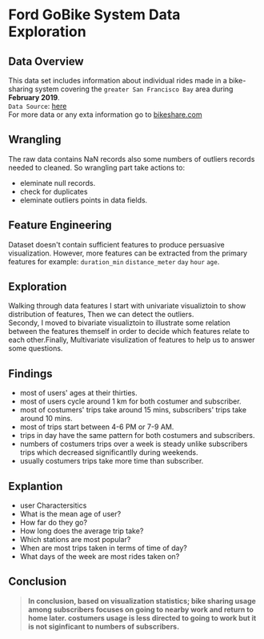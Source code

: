 # Ford GoBike System Data Exploration
## Data Overview
This data set includes information about individual rides made in a bike-sharing system covering the `greater San Francisco Bay` area during **February 2019**.<br>
`Data Source`: [here](https://video.udacity-data.com/topher/2020/October/5f91cf38_201902-fordgobike-tripdata/201902-fordgobike-tripdata.csv)<br>
For more data or any exta information go to [bikeshare.com](https://www.bikeshare.com/data/)

## Wrangling
The raw data contains NaN records also some numbers of outliers records needed to cleaned.
So wrangling part take actions to:
* eleminate null records.
* check for duplicates
* eleminate outliers points in data fields.

## Feature Engineering 
Dataset doesn't contain sufficient features to produce persuasive visualization. However, more features can be 
extracted from the primary features for example: `duration_min` `distance_meter` `day` `hour` `age`.

## Exploration
Walking through data features I start with univariate visualiztoin to show distribution of features, Then we can detect the outliers.<br>
Secondy, I moved to bivariate visualiztoin to illustrate some relation between the features themself in order to decide which features relate to 
each other.Finally, Multivariate visulization of features to help us to answer some questions.

## Findings
* most of users' ages at their thirties.
* most of users cycle around 1 km for both costumer and subscriber.
* most of costumers' trips take around 15 mins, subscribers' trips take around 10 mins.
* most of trips start between 4-6 PM or 7-9 AM.
* trips in day have the same pattern for both costumers and subscribers.
* numbers of costumers trips over a week is steady unlike subscribers trips which decreased significantlly during weekends.
* usually costumers trips take more time than subscriber.

## Explantion
* user Charactersitics
* What is the mean age of user? 
* How far do they go?
* How long does the average trip take?
* Which stations are most popular?
* When are most trips taken in terms of time of day?
* What days of the week are most rides taken on?

## Conclusion
>**In conclusion, based on visualization statistics; bike sharing usage among subscribers focuses on going to nearby work and return to home later. costumers usage is less directed to going to work but it is not siginficant to numbers of subscribers.**

